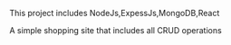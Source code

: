 This project includes NodeJs,ExpessJs,MongoDB,React 

A simple shopping site that includes all CRUD operations 
